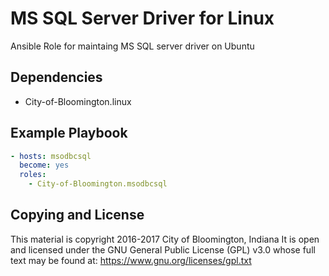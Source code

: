 # MS SQL Server Driver for Linux
Ansible Role for maintaing MS SQL server driver on Ubuntu

## Dependencies
- City-of-Bloomington.linux

Example Playbook
----------------

```yml
- hosts: msodbcsql
  become: yes
  roles:
    - City-of-Bloomington.msodbcsql
```

Copying and License
-------
This material is copyright 2016-2017 City of Bloomington, Indiana
It is open and licensed under the GNU General Public License (GPL) v3.0 whose full text may be found at:
https://www.gnu.org/licenses/gpl.txt
